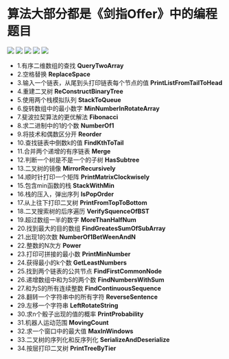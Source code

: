 # 算法大部分都是《剑指Offer》中的编程题目

  ![](https://img.shields.io/badge/license-MIT_License-blue.svg)  [![](https://img.shields.io/badge/language-@java-green.svg)]()    [![](https://img.shields.io/badge/version-@1.0-blue.svg)]()  [![](https://img.shields.io/badge/authod-@simon-red.svg)](mailto:simon_code@163.com)  [![](https://img.shields.io/badge/blog-@simon-yellow.svg)](http://simoncode.top)




* 1.有序二维数组的查找 **QueryTwoArray**
* 2.空格替换 **ReplaceSpace**
* 3.输入一个链表，从尾到头打印链表每个节点的值 **PrintListFromTailToHead**
* 4.重建二叉树 **ReConstructBinaryTree**
* 5.使用两个栈模拟队列 **StackToQueue**
* 6.旋转数组中的最小数字 **MinNumberInRotateArray**
* 7.斐波拉契算法的更优解法 **Fibonacci**
* 8.求二进制中的1的个数 **NumberOf1**
* 9.将技术和偶数区分开 **Reorder**
* 10.查找链表中倒数k的值 **FindKthToTail**
* 11.合并两个递增的有序链表 **Merge**
* 12.判断一个树是不是一个的子树 **HasSubtree**
* 13.二叉树的镜像 **MirrorRecursively**
* 14.顺时针打印一个矩阵 **PrintMatrixClockwisely**
* 15.包含min函数的栈 **StackWithMin**
* 16.栈的压入，弹出序列 **IsPopOrder**
* 17.从上往下打印二叉树 **PrintFromTopToBottom**
* 18.二叉搜索树的后序遍历 **VerifySquenceOfBST**
* 19.超过数组一半的数字 **MoreThanHalfNum**
* 20.找到最大的目的数组 **FindGreatesSumOfSubArray**
* 21.出现1的次数 **NumberOf1BetWeenAndN**
* 22.整数的N次方 **Power**
* 23.打印可拼接的最小数 **PrintMinNumber**
* 24.获得最小的k个数 **GetLeastNumbers**
* 25.找到两个链表的公共节点 **FindFirstCommonNode**
* 26.递增数组中和为S的两个数 **FindNumbersWithSum**
* 27.和为S的所有连续整数 **FindContinuousSequence**
* 28.翻转一个字符串中的所有字符 **ReverseSentence**
* 29.左移一个字符串 **LeftRotateString**
* 30.求n个骰子出现的值的概率 **PrintProbability**
* 31.机器人运动范围 **MovingCount**
* 32.求一个窗口中的最大值 **MaxInWindows**
* 33.二叉树的序列化和反序列化 **SerializeAndDeserialize**
* 34.按层打印二叉树 **PrintTreeByTier**
